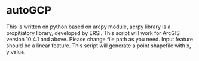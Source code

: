 # autoGCP
This is written on python based on arcpy module, acrpy library is a propitiatory library, developed by ERSI. This script will work for ArcGIS version 10.4.1 and above. Please change file path as you need.
Input feature should be a linear feature. This script will generate a point shapefile with x, y value.
